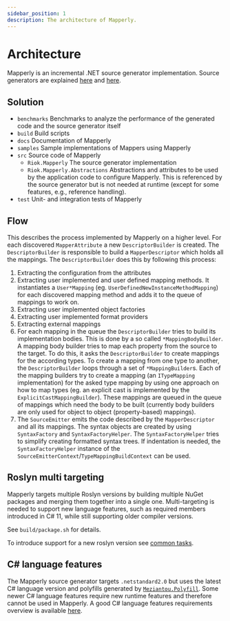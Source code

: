 ```yaml
---
sidebar_position: 1
description: The architecture of Mapperly.
---
```


# Architecture

Mapperly is an incremental .NET source generator implementation.
Source generators are explained [here](https://github.com/dotnet/roslyn/blob/main/docs/features/source-generators.cookbook.md)
and [here](https://github.com/dotnet/roslyn/blob/main/docs/features/incremental-generators.md).

## Solution

- `benchmarks` Benchmarks to analyze the performance of the generated code and the source generator itself
- `build` Build scripts
- `docs` Documentation of Mapperly
- `samples` Sample implementations of Mappers using Mapperly
- `src` Source code of Mapperly
  - `Riok.Mapperly` The source generator implementation
  - `Riok.Mapperly.Abstractions` Abstractions and attributes to be used by the application code to configure Mapperly.
    This is referenced by the source generator but is not needed at runtime
    (except for some features, e.g., reference handling).
- `test` Unit- and integration tests of Mapperly

## Flow

This describes the process implemented by Mapperly on a higher level.
For each discovered `MapperAttribute` a new `DescriptorBuilder` is created.
The `DescriptorBuilder` is responsible to build a `MapperDescriptor` which holds all the mappings.
The `DescriptorBuilder` does this by following this process:

1. Extracting the configuration from the attributes
2. Extracting user implemented and user defined mapping methods.
   It instantiates a `User*Mapping` (eg. `UserDefinedNewInstanceMethodMapping`) for each discovered mapping method and adds it to the queue of mappings to work on.
3. Extracting user implemented object factories
4. Extracting user implemented format providers
5. Extracting external mappings
6. For each mapping in the queue the `DescriptorBuilder` tries to build its implementation bodies.
   This is done by a so called `*MappingBodyBuilder`.
   A mapping body builder tries to map each property from the source to the target.
   To do this, it asks the `DescriptorBuilder` to create mappings for the according types.
   To create a mapping from one type to another, the `DescriptorBuilder` loops through a set of `*MappingBuilder`s.
   Each of the mapping builders try to create a mapping (an `ITypeMapping` implementation) for the asked type mapping by using
   one approach on how to map types (eg. an explicit cast is implemented by the `ExplicitCastMappingBuilder`).
   These mappings are queued in the queue of mappings which need the body to be built (currently body builders are only used for object to object (property-based) mappings).
7. The `SourceEmitter` emits the code described by the `MapperDescriptor` and all its mappings.
   The syntax objects are created by using `SyntaxFactory` and `SyntaxFactoryHelper`.
   The `SyntaxFactoryHelper` tries to simplify creating formatted syntax trees.
   If indentation is needed,
   the `SyntaxFactoryHelper` instance of the `SourceEmitterContext`/`TypeMappingBuildContext` can be used.

## Roslyn multi targeting

Mapperly targets multiple Roslyn versions by building multiple NuGet packages
and merging them together into a single one.
Multi-targeting is needed to support new language features,
such as required members introduced in C# 11,
while still supporting older compiler versions.

See `build/package.sh` for details.

To introduce support for a new roslyn version see [common tasks](./common-tasks.md#add-support-for-a-new-roslyn-version).

## C# language features

The Mapperly source generator targets `.netstandard2.0` but uses the latest C# language version
and polyfills generated by [`Meziantou.Polyfill`](https://github.com/meziantou/Meziantou.Polyfill).
Some newer C# language features require new runtime features and therefore cannot be used in Mapperly.
A good C# language features requirements overview is available [here](https://sergeyteplyakov.github.io/Blog/c%23/2024/03/06/CSharp_Language_Features_vs_Target_Frameworks.html).
